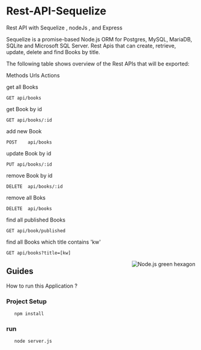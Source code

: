 # Rest-API-Sequelize


Rest API with Sequelize , nodeJs , and Express 

Sequelize is a promise-based Node.js ORM for Postgres, MySQL, MariaDB, SQLite and Microsoft SQL Server.
Rest Apis that can create, retrieve, update, delete and find Books by title.

The following table shows overview of the Rest APIs that will be exported:

Methods	Urls	Actions

get all Books

```
GET	api/books	
```
get Book by id

```
GET	api/books/:id	
```
add new Book
```
POST	api/books	
```
update Book by id
```
PUT	api/books/:id	
```
remove Book by id
```
DELETE	api/books/:id	
```
remove all Boks
```
DELETE	api/books	
```
find all published Books
```
GET	api/book/published	
```
find all Books which title contains 'kw'
```
GET	api/books?title=[kw]
```
 <img src="https://miro.medium.com/max/552/1*eOMPsvxRWrbBFxdg590KKA.jpeg"
 alt="Node.js green hexagon" title="Node.js green hexagon" align="right"/>




## Guides

How to run this Application ?


### Project Setup
```
   npm install 
```

### run

```
   node server.js 
```
